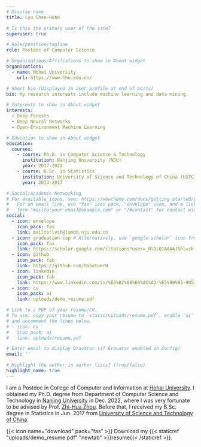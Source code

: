 ```yaml
---
# Display name
title: Lyu Shen-Huan 

# Is this the primary user of the site?
superuser: true

# Role/position/tagline
role: Postdoc of Computer Science

# Organizations/Affiliations to show in About widget
organizations:
  - name: Hohai University
    url: https://www.hhu.edu.cn/

# Short bio (displayed in user profile at end of posts)
bio: My research interests include machine learning and data mining.

# Interests to show in About widget
interests:
  - Deep Forests
  - Deep Neural Networks
  - Open-Environment Machine Learning

# Education to show in About widget
education:
  courses:
    - course: Ph.D. in Computer Science & Technology
      institution: Nanjing University (NJU)
      year: 2017-2022
    - course: B.Sc. in Statistics
      institution: University of Science and Technology of China (USTC)
      year: 2013-2017

# Social/Academic Networking
# For available icons, see: https://wowchemy.com/docs/getting-started/page-builder/#icons
#   For an email link, use "fas" icon pack, "envelope" icon, and a link in the
#   form "mailto:your-email@example.com" or "/#contact" for contact widget.
social:
  - icon: envelope
    icon_pack: fas
    link: mailto:lvsh@lamda.nju.edu.cn
  - icon: graduation-cap # Alternatively, use `google-scholar` icon from `ai` icon pack
    icon_pack: fas
    link: https://scholar.google.com/citations?user=_NlDLQIAAAAJ&hl=zh-CN
  - icon: github
    icon_pack: fab
    link: https://github.com/SabotuerH
  - icon: linkedin
    icon_pack: fab
    link: https://www.linkedin.com/in/%E6%B2%88%E6%AC%A2-%E5%90%95-90519419a/
  - icon: cv
    icon_pack: ai
    link: uploads/demo_resume.pdf

# Link to a PDF of your resume/CV.
# To use: copy your resume to `static/uploads/resume.pdf`, enable `ai` icons in `params.toml`,
# and uncomment the lines below.
# - icon: cv
#   icon_pack: ai
#   link: uploads/resume.pdf

# Enter email to display Gravatar (if Gravatar enabled in Config)
email: ''

# Highlight the author in author lists? (true/false)
highlight_name: true
---
```

I am a Postdoc in College of Computer and Information at [Hohai University](https://www.hhu.edu.cn/). I obtained my Ph.D. degree from Department of Computer Science and Technology in [Nanjing University](https://www.nju.edu.cn/main.htm) in Dec. 2022, where I was very fortunate to be advised by Prof. [Zhi-Hua Zhou](https://cs.nju.edu.cn/zhouzh/index.htm). Before that, I received my B.Sc. degree in Statistics in Jun. 2017 from [University of Science and Technology of China](https://www.ustc.edu.cn/).

{{< icon name="download" pack="fas" >}} Download my {{< staticref "uploads/demo_resume.pdf" "newtab" >}}resume{{< /staticref >}}.

